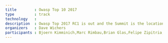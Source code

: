 ```yaml
---
title        : Owasp Top 10 2017
type         : track
technology   :
description  : Owasp Top 2017 RC1 is out and the Summit is the location to debate it and agree on the final list
organizers   : Dave Wichers
participants : Bjoern Kimminich,Marc Rimbau,Brian Glas,Felipe Zipitria,Mateo Martinez,Scott Treacy,Ade Yoseman Putra,Andrew van der Stock,Josh Grossman
---
```

